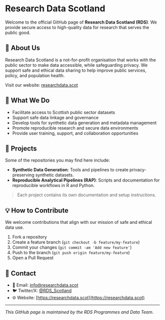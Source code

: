 # Research Data Scotland

Welcome to the official GitHub page of **Research Data Scotland (RDS)**. We provide secure access to high-quality data for research that serves the public good.

## 🚀 About Us

Research Data Scotland is a not-for-profit organisation that works with the public sector to make data accessible, while safeguarding privacy. We support safe and ethical data sharing to help improve public services, policy, and population health.

Visit our website: <a href="https://researchdata.scot" target="_blank">researchdata.scot</a>

## 🧠 What We Do

* Facilitate access to Scottish public sector datasets
* Support safe data linkage and governance
* Develop tools for synthetic data generation and metadata management
* Promote reproducible research and secure data environments
* Provide user training, support, and collaboration opportunities

## 📂 Projects

Some of the repositories you may find here include:

* **Synthetic Data Generation**: Tools and pipelines to create privacy-preserving synthetic datasets.
* **Reproducible Analytical Pipelines (RAP)**: Scripts and documentation for reproducible workflows in R and Python.

> Each project contains its own documentation and setup instructions.

## 💡 How to Contribute

We welcome contributions that align with our mission of safe and ethical data use.

1. Fork a repository
2. Create a feature branch (`git checkout -b feature/my-feature`)
3. Commit your changes (`git commit -am 'Add new feature'`)
4. Push to the branch (`git push origin feature/my-feature`)
5. Open a Pull Request

## 👥 Contact

* 📧 Email: [info@researchdata.scot](mailto:info@researchdata.scot)
* 🐦 Twitter/X: <a href="https://twitter.com/RDS_Scotland" target="_blank">@RDS\_Scotland</a>
* 🌐 Website: <a href="https://researchdata.scot" target="_blank">[https://researchdata.scot](https://researchdata.scot)</a>

---

*This GitHub page is maintained by the RDS Programmes and Data Team.*
